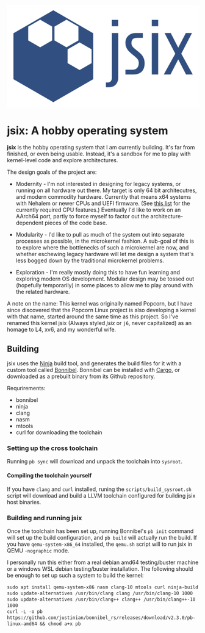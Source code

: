 ![jsix](assets/jsix.svg)

# jsix: A hobby operating system

**jsix** is the hobby operating system that I am currently building. It's far
from finished, or even being usable. Instead, it's a sandbox for me to play
with kernel-level code and explore architectures.

The design goals of the project are:

* Modernity - I'm not interested in designing for legacy systems, or running on
  all hardware out there. My target is only 64 bit architecutres, and modern
  commodity hardware. Currently that means x64 systems with Nehalem or newer
  CPUs and UEFI firmware. (See [this list][cpu_features] for the currently
  required CPU features.) Eventually I'd like to work on an AArch64 port,
  partly to force myself to factor out the architecture-dependent pieces of the
  code base.

* Modularity - I'd like to pull as much of the system out into separate
  processes as possible, in the microkernel fashion. A sub-goal of this is to
  explore where the bottlenecks of such a microkernel are now, and whether
  eschewing legacy hardware will let me design a system that's less bogged down
  by the traditional microkernel problems.

* Exploration - I'm really mostly doing this to have fun learning and exploring
  modern OS development. Modular design may be tossed out (hopefully
  temporarily) in some places to allow me to play around with the related
  hardware.

A note on the name: This kernel was originally named Popcorn, but I have since
discovered that the Popcorn Linux project is also developing a kernel with that
name, started around the same time as this project. So I've renamed this kernel
jsix (Always styled _jsix_ or `j6`, never capitalized) as an homage to L4, xv6,
and my wonderful wife.

[cpu_features]: https://github.com/justinian/jsix/blob/master/src/libraries/cpu/include/cpu/features.inc

## Building

jsix uses the [Ninja][] build tool, and generates the build files for it with a
custom tool called [Bonnibel][]. Bonnibel can be installed with [Cargo][], or
downloaded as a prebuilt binary from its Github repository.

[Ninja]:    https://ninja-build.org
[Bonnibel]: https://github.com/justinian/bonnibel_rs
[Cargo]:    https://crates.io/crates/bonnibel

Requrirements:

* bonnibel
* ninja
* clang
* nasm
* mtools
* curl for downloading the toolchain

### Setting up the cross toolchain

Running `pb sync` will download and unpack the toolchain into `sysroot`. 

#### Compiling the toolchain yourself

If you have `clang` and `curl` installed, runing the `scripts/build_sysroot.sh`
script will download and build a LLVM toolchain configured for building jsix
host binaries.

### Building and running jsix

Once the toolchain has been set up, running Bonnibel's `pb init` command will
set up the build configuration, and `pb build` will actually run the build.  If
you have `qemu-system-x86_64` installed, the `qemu.sh` script will to run jsix
in QEMU `-nographic` mode.

I personally run this either from a real debian amd64 testing/buster machine or
a windows WSL debian testing/buster installation. The following should be
enough to set up such a system to build the kernel:

    sudo apt install qemu-system-x86 nasm clang-10 mtools curl ninja-build
    sudo update-alternatives /usr/bin/clang clang /usr/bin/clang-10 1000
    sudo update-alternatives /usr/bin/clang++ clang++ /usr/bin/clang++-10 1000
	curl -L -o pb https://github.com/justinian/bonnibel_rs/releases/download/v2.3.0/pb-linux-amd64 && chmod a+x pb

